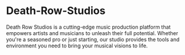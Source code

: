 # Death-Row-Studios
Death Row Studios is a cutting-edge music production platform that empowers artists and musicians to unleash their full potential. Whether you're a seasoned pro or just starting, our studio provides the tools and environment you need to bring your musical visions to life.
